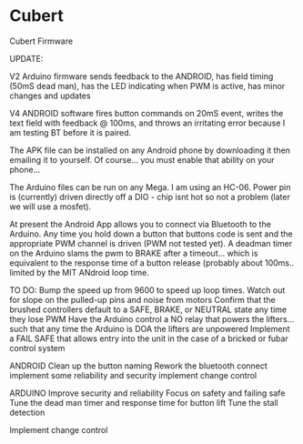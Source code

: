 # Cubert
Cubert Firmware

UPDATE:  

V2 Arduino firmware sends feedback to the ANDROID, has field timing (50mS dead man), has the LED indicating when PWM is active, has minor changes and updates

V4 ANDROID software fires button commands on 20mS event, writes the text field with feedback @ 100ms, and throws an irritating error because I am testing BT before it is paired.




The APK file can be installed on any Android phone by downloading it then emailing it to yourself.  Of course...  you must enable that ability on your phone...

The Arduino files can be run on any Mega.  I am using an HC-06.  Power pin is (currently) driven directly off a DIO - chip isnt hot so not a problem (later we will use a mosfet).

At present the Android App allows you to connect via Bluetooth to the Arduino.  Any time you hold down a button that buttons code is sent and the appropriate PWM channel is driven (PWM not tested yet).  A deadman timer on the Arduino slams the pwm to BRAKE after a timeout...  which is equivalent to the response time of a button release (probably about 100ms..  limited by the MIT ANdroid loop time.

TO DO:
Bump the speed up from 9600 to speed up loop times.  Watch out for slope on the pulled-up pins and noise from motors
Confirm that the brushed controllers default to a SAFE, BRAKE, or NEUTRAL state any time they lose PWM
Have the Arduino control a NO relay that powers the lifters...  such that any time the Arduino is DOA the lifters are unpowered
Implement a FAIL SAFE that allows entry into the unit in the case of a bricked or fubar control system

ANDROID
Clean up the button naming
Rework the bluetooth connect
implement some reliability and security
implement change control

ARDUINO
Improve security and reliability
Focus on safety and failing safe
Tune the dead man timer and response time for button lift
Tune the stall detection


Implement change control
